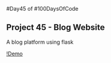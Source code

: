 #Day45 of #100DaysOfCode


## Project 45 - Blog Website
A blog platform using flask

[!Demo](https://github.com/A3AJAGBE/Blog/blob/main/blog.gif)
